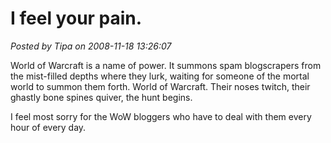 # I feel your pain.

*Posted by Tipa on 2008-11-18 13:26:07*

World of Warcraft is a name of power. It summons spam blogscrapers from the mist-filled depths where they lurk, waiting for someone of the mortal world to summon them forth. World of Warcraft. Their noses twitch, their ghastly bone spines quiver, the hunt begins.

I feel most sorry for the WoW bloggers who have to deal with them every hour of every day.

